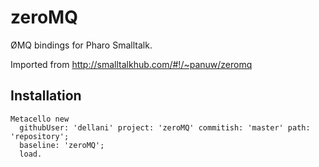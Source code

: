 # zeroMQ
ØMQ bindings for Pharo Smalltalk.

Imported from http://smalltalkhub.com/#!/~panuw/zeromq

## Installation

```smalltalk
Metacello new 
  githubUser: 'dellani' project: 'zeroMQ' commitish: 'master' path: 'repository'; 
  baseline: 'zeroMQ';
  load. 
```

